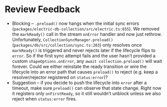 # Review Feedback

- Blocking – `.preload()` now hangs when the initial sync errors (`packages/electric-db-collection/src/electric.ts:655`). We removed the `markReady()` call in the stream `onError` handler and now just rethrow. Unfortunately, `CollectionSyncManager.preload()` (`packages/db/src/collection/sync.ts:203`) only resolves once `markReady()` is triggered and never rejects later if the lifecycle flips to `error`. So if the first sync attempt fails and the user hasn’t provided a custom `shapeOptions.onError`, any `await collection.preload()` will wait forever. Could we either reinstate the ready transition or wire the lifecycle into an error path that causes `preload()` to reject (e.g. keep a resolver/rejector registered on `status:error`)?
- Suggestion – if you decide to push the lifecycle into `error` after a timeout, make sure `preload()` can observe that state change. Right now it registers only `onFirstReady`, so it still wouldn’t unblock unless we also reject when `status:error` fires.
